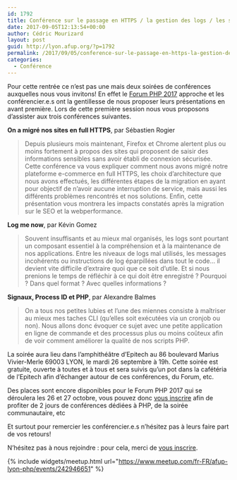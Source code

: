 ```yaml
---
id: 1792
title: Conférence sur le passage en HTTPS / la gestion des logs / les signaux et process en PHP le 26 septembre à 19h
date: 2017-09-05T12:13:54+00:00
author: Cédric Mourizard
layout: post
guid: http://lyon.afup.org/?p=1792
permalink: /2017/09/05/conference-sur-le-passage-en-https-la-gestion-des-logs-les-signaux-et-process-en-php-le-26-septembre-a-19h/
categories:
  - Conférence
---
```

Pour cette rentrée ce n&rsquo;est pas une mais deux soirées de conférences auxquelles nous vous invitons! En effet le [Forum PHP 2017](https://event.afup.org/) approche et les conférencier.e.s ont la gentillesse de nous proposer leurs présentations en avant première. Lors de cette première session nous vous proposons d&rsquo;assister aux trois conférences suivantes.

**On a migré nos sites en full HTTPS**, par Sébastien Rogier

> Depuis plusieurs mois maintenant, Firefox et Chrome alertent plus ou moins fortement à propos des sites qui proposent de saisir des informations sensibles sans avoir établi de connexion sécurisée. Cette conférence va vous expliquer comment nous avons migré notre plateforme e-commerce en full HTTPS, les choix d&rsquo;architecture que nous avons effectués, les différentes étapes de la migration en ayant pour objectif de n&rsquo;avoir aucune interruption de service, mais aussi les différents problèmes rencontrés et nos solutions. Enfin, cette présentation vous montrera les impacts constatés après la migration sur le SEO et la webperformance.

**Log me now**, par Kévin Gomez

> Souvent insuffisants et au mieux mal organisés, les logs sont pourtant un composant essentiel à la compréhension et à la maintenance de nos applications. Entre les niveaux de logs mal utilisés, les messages incohérents ou instructions de log éparpillées dans tout le code… il devient vite difficile d&rsquo;extraire quoi que ce soit d&rsquo;utile. Et si nous prenions le temps de réfléchir à ce qui doit être enregistré ? Pourquoi ? Dans quel format ? Avec quelles informations ?

**Signaux, Process ID et PHP**, par Alexandre Balmes

> On a tous nos petites lubies et l’une des miennes consiste à maîtriser au mieux mes taches CLI (qu’elles soit exécutées via un cronjob ou non). Nous allons donc évoquer ce sujet avec une petite application en ligne de commande et des processus plus ou moins coûteux afin de voir comment améliorer la qualité de nos scripts PHP.

La soirée aura lieu dans l’amphithéâtre d’Epitech au 86 boulevard Marius Vivier-Merle 69003 LYON, le mardi 26 septembre à 19h. Cette soirée est gratuite, ouverte à toutes et à tous et sera suivis qu&rsquo;un pot dans la cafétéria de l&rsquo;Epitech afin d&rsquo;échanger autour de ces conférences, du Forum, etc.

Des places sont encore disponibles pour le Forum PHP 2017 qui se déroulera les 26 et 27 octobre, vous pouvez donc [vous inscrire](https://event.afup.org/) afin de profiter de 2 jours de conférences dédiées à PHP, de la soirée communautaire, etc

Et surtout pour remercier les conférencier.e.s n&rsquo;hésitez pas à leurs faire part de vos retours!

N’hésitez pas à nous rejoindre : pour cela, merci de [vous inscrire](http://www.meetup.com/fr-FR/afup-lyon-php/events/242946651/).

{% include widgets/meetup.html url="https://www.meetup.com/fr-FR/afup-lyon-php/events/242946651" %}
